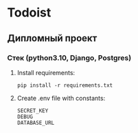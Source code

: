 # Todoist #
## Дипломный проект ##
### Cтек (python3.10, Django, Postgres) ###
1. Install requirements:  

    ```pip install -r requirements.txt```
    
2. Create .env file with constants:
    ```
    SECRET_KEY
    DEBUG
    DATABASE_URL
    ```

